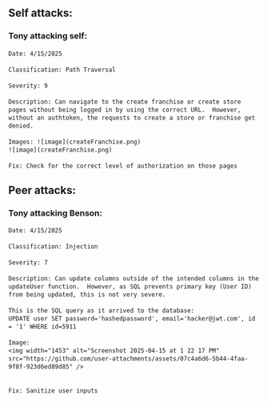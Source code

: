 ## Self attacks:
  ### Tony attacking self:
    Date: 4/15/2025
    
    Classification: Path Traversal
    
    Severity: 9
    
    Description: Can navigate to the create franchise or create store pages without being logged in by using the correct URL.  However, without an authtoken, the requests to create a store or franchise get denied.
    
    Images: ![image](createFranchise.png)
    ![image](createFranchise.png)
  
    Fix: Check for the correct level of authorization on those pages
  
## Peer attacks:
  ### Tony attacking Benson:
  
    Date: 4/15/2025
    
    Classification: Injection
    
    Severity: 7
    
    Description: Can update columns outside of the intended columns in the updateUser function.  However, as SQL prevents primary key (User ID) from being updated, this is not very severe.
    
    This is the SQL query as it arrived to the database: 
    UPDATE user SET password='hashedpassword', email='hacker@jwt.com', id = '1' WHERE id=5911
    
    Image: 
    <img width="1453" alt="Screenshot 2025-04-15 at 1 22 17 PM" src="https://github.com/user-attachments/assets/07c4a6d6-5b44-4faa-9f8f-923d6ed89d85" />

    
    Fix: Sanitize user inputs
